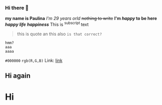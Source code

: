 ### Hi there 👋
**my name is Paulina**
_I'm 29 years orld_
~~nothing to write~~
**I'm _happy_ to be here**
**_happy life_**
***happiness***
This is <sup> subscript </sup> text
>this is quote
>an this also
`is that correct?`
```
hmm?
aaa
aaaa

```
`#000000`
`rgb(R,G,B)`
Link: [link](https://github.com/pmatkowska94/pmatkowska94/edit/main/README.md)
## Hi again
# Hi

<!--
**pmatkowska94/pmatkowska94** is a ✨ _special_ ✨ repository because its `README.md` (this file) appears on your GitHub profile.

Here are some ideas to get you started:

- 🔭 I’m currently working on ...
- 🌱 I’m currently learning ...
- 👯 I’m looking to collaborate on ...
- 🤔 I’m looking for help with ...
- 💬 Ask me about ...
- 📫 How to reach me: ...
- 😄 Pronouns: ...
- ⚡ Fun fact: ...
-->
